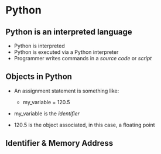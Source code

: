 # Python

## Python is an interpreted language
* Python is interpreted
* Python is executed via a Python interpreter
* Programmer writes commands in a *source code* or *script*

## Objects in Python
* An assignment statement is something like:
    * my_variable = 120.5

* my_variable is the *identifier*
* 120.5 is the object associated, in this case, a floating point 

## Identifier & Memory Address